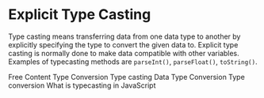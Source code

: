 # Explicit Type Casting

Type casting means transferring data from one data type to another by explicitly specifying the type to convert the given data to. Explicit type casting is normally done to make data compatible with other variables. Examples of typecasting methods are `parseInt()`, `parseFloat()`, `toString()`.

<ResourceGroupTitle>Free Content</ResourceGroupTitle>
<BadgeLink colorScheme='yellow' badgeText='Read' href='https://www.c-sharpcorner.com/article/type-conversions-in-javascript/'>Type Conversion</BadgeLink>
<BadgeLink colorScheme='yellow' badgeText='Read' href='https://www.scaler.com/topics/javascript/type-conversion-in-javascript/'>Type casting</BadgeLink>
<BadgeLink badgeText='Watch' href='https://youtu.be/VQLYiFqetZM'>Data Type Conversion</BadgeLink>
<BadgeLink colorScheme='yellow' badgeText='Read' href='https://developer.mozilla.org/en-US/docs/Glossary/Type_Conversion'>Type conversion</BadgeLink>
<BadgeLink colorScheme='yellow' badgeText='Read' href='https://www.tutorialspoint.com/explain-typecasting-in-javascript'>What is typecasting in JavaScript</BadgeLink>
